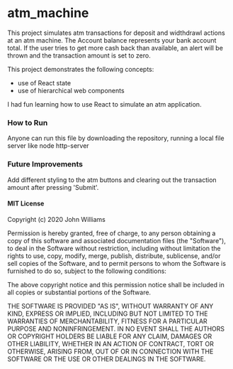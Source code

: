 # atm_machine
This project simulates atm transactions for deposit and widthdrawl actions at an atm machine.  The Account balance represents your bank account total.  If the user tries to get more cash back than available, an alert will be thrown and the transaction amount is set to zero.

This project demonstrates the following concepts: 
- use of React state
- use of hierarchical web components


I had fun learning how to use React to simulate an atm application.

### How to Run
Anyone can run this file by downloading the repository, running a local file server like node http-server


### Future Improvements
Add different styling to the atm buttons and clearing out the transaction amount after pressing 'Submit'.


#### MIT License

Copyright (c) 2020 John Williams

Permission is hereby granted, free of charge, to any person obtaining a copy
of this software and associated documentation files (the "Software"), to deal
in the Software without restriction, including without limitation the rights
to use, copy, modify, merge, publish, distribute, sublicense, and/or sell
copies of the Software, and to permit persons to whom the Software is
furnished to do so, subject to the following conditions:

The above copyright notice and this permission notice shall be included in all
copies or substantial portions of the Software.

THE SOFTWARE IS PROVIDED "AS IS", WITHOUT WARRANTY OF ANY KIND, EXPRESS OR
IMPLIED, INCLUDING BUT NOT LIMITED TO THE WARRANTIES OF MERCHANTABILITY,
FITNESS FOR A PARTICULAR PURPOSE AND NONINFRINGEMENT. IN NO EVENT SHALL THE
AUTHORS OR COPYRIGHT HOLDERS BE LIABLE FOR ANY CLAIM, DAMAGES OR OTHER
LIABILITY, WHETHER IN AN ACTION OF CONTRACT, TORT OR OTHERWISE, ARISING FROM,
OUT OF OR IN CONNECTION WITH THE SOFTWARE OR THE USE OR OTHER DEALINGS IN THE
SOFTWARE.